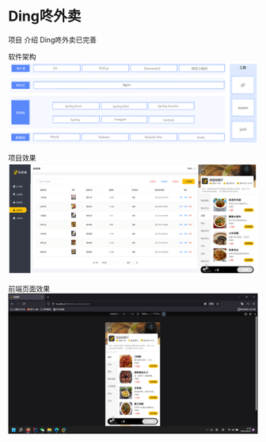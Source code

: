 # Ding咚外卖

项目 介绍
Ding咚外卖已完善

软件架构
![技术架构](image-20210726005437857.png)

项目效果
![后台管理系统](%E5%90%8E%E5%8F%B0%E7%AE%A1%E7%90%86%E7%B3%BB%E7%BB%9F%E6%95%88%E6%9E%9C%E5%9B%BE.png)

前端页面效果
![输入图片说明](%E5%89%8D%E7%AB%AF%E9%A1%B5%E9%9D%A2%E6%95%88%E6%9E%9C.png)
